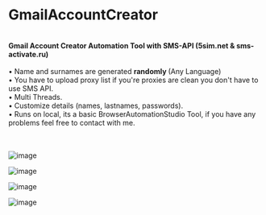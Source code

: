 
<h1>GmailAccountCreator </h1>
<br>
<b>Gmail Account Creator Automation Tool with SMS-API (5sim.net &amp; sms-activate.ru)</b>
<br> <br>
• Name and surnames are generated <b> randomly </b> (Any Language)  <br>
• You have to upload proxy list if you're proxies are clean you don't have to use SMS API. <br>
• Multi Threads.<br>
• Customize details (names, lastnames, passwords).<br>
• Runs on local, its a basic BrowserAutomationStudio Tool, if you have any problems feel free to contact with me.<br>
<br>
<br>



![image](https://github.com/SeniourDev/GmailAccountCreator/assets/171435606/91b5ce4d-1e55-4422-8155-67a1771ca1b9)

![image](https://github.com/SeniourDev/GmailAccountCreator/assets/171435606/ee43cfb9-4347-4d8e-8627-0f196aa074d8)

![image](https://github.com/SeniourDev/GmailAccountCreator/assets/171435606/c39fdfab-bc80-45c5-b34e-0bf7a0a993a3)

![image](https://github.com/SeniourDev/GmailAccountCreator/assets/171435606/b5eb4931-2973-405c-abe6-7b26f82fe3c2)

